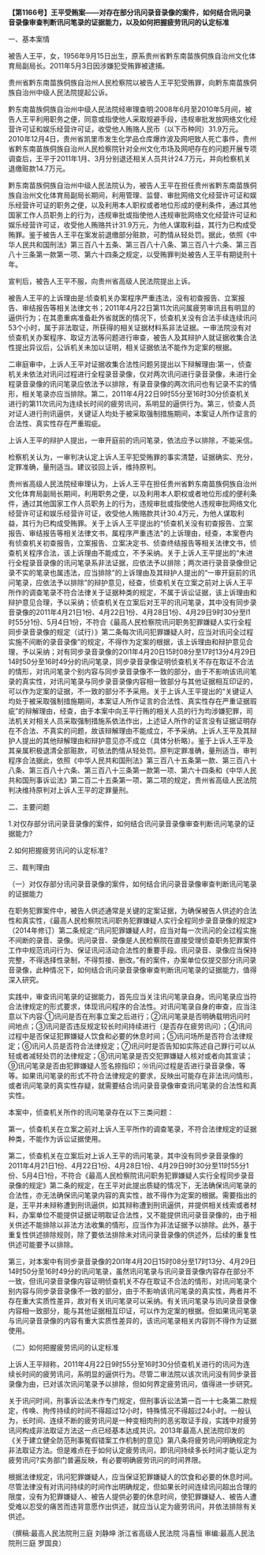 **【第1166号】王平受贿案——对存在部分讯问录音录像的案件，如何结合讯问录音录像审查判断讯问笔录的证据能力，以及如何把握疲劳讯问的认定标准**

一、基本案情

被告人王平，女，1956年9月15日出生，原系贵州省黔东南苗族侗族自治州文化体育局副局长。2011年5月3日因涉嫌犯受贿罪被逮捕。

贵州省黔东南苗族侗族自治州人民检察院以被告人王平犯受贿罪，向黔东南苗族侗族自治州中级人民法院提起公诉。

黔东南苗族侗族自治州中级人民法院经审理查明:2008年6月至2010年5月间，被告人王平利用职务之便，同意或指使他人采取规避手段，违规审批发放网络文化经营许可证和娱乐经营许可证，收受他人贿赂人民币（以下币种同）31.9万元。2010年12月4日，贵州省凯里市发生化学品仓库爆炸波及网吧致人死亡事件，贵州省黔东南苗族侗族自治州人民检察院针对全州文化市场及网吧存在的问题开展专项调查后，王平于2011年1月、3月分别退还相关人员共计24.7万元，并向检察机关退缴赃款14.7万元。

黔东南苗族侗族自治州中级人民法院认为，被告人王平在担任贵州省黔东南苗族侗族自治州文化体育局副局长期间，利用管理、监督、审批网络文化经营许可证和娱乐经营许可证的职务之便，以及利用本人职权或者地位形成的便利条件，通过其他国家工作人员职务上的行为，违规审批或指使他人违规审批网络文化经营许可证和娱乐经营许可证，收受他人贿赂共计31.9万元，为他人谋取利益，其行为已构成受贿罪。鉴于被告人王平在案发前退缴部分赃款，可酌情从轻处罚。据此，依照《中华人民共和国刑法》第三百八十五条、第三百八十八条、第三百八十六条、第三百八十三条第一款第一项、第六十四条之规定，以受贿罪判处被告人王平有期徒刑十年。

宣判后，被告人王平不服，向贵州省高级人民法院提出上诉。

被告人王平的上诉理由是:侦查机关办案程序严重违法，没有初查报告、立案报告、审结报告等相关法律文书；2011年4月22日第11次讯问属疲劳审讯且有明显的逼供行为；在其患重病准备赴外省就医的情况下，侦查机关没有合法手续连续讯问53个小时，属于非法取证，所获得的相关证据材料系非法证据。一审法院没有对侦查机关办案程序、取证方法等问题进行审查，被告人及其辩护人就证据收集合法性提出异议后，公诉机关未加以证明，相关证据依法不能作为定案的根据。

二审庭审中，上诉人王平对证据收集合法性问题另提出以下辩解理由:第一，侦查机关未依法对讯问过程进行全程录音录像，仅对两次讯问进行录音录像，未进行全程录音录像的讯问笔录应依法予以排除，有录音录像的两次讯问也有记录不实的情形，相关笔录亦应当排除。第二，2011年4月22日9时55分至16时30分侦查机关进行的第11次讯问为连续长时间的疲劳讯问，系明显的逼供行为。第三，侦查人员对证人进行刑讯逼供，关键证人均处于被采取强制措施期间，本案证人所作证言的合法性、真实性存在严重瑕疵。

上诉人王平的辩护人提出，一审开庭前的讯问笔录，依法应予以排除，不能采信。

检察机关认为，一审判决认定上诉人王平犯受贿罪的事实清楚，证据确实、充分，定罪准确，量刑适当。建议驳回上诉，维持原判。

贵州省高级人民法院经审理认为，上诉人王平在担任贵州省黔东南苗族侗族自治州文化体育局副局长期间，利用职务之便，以及利用本人职权或者地位形成的便利条件，通过其他国家工作人员职务上的行为，违规审批或指使他人违规审批网络文化经营许可证和娱乐经营许可证，收受他人贿赂款共计30.4万元，为他人谋取利益，其行为已构成受贿罪。关于上诉人王平提出的“侦查机关没有初查报告、立案报告、审结报告等相关法律文书，属程序严重违法"的上诉理由，经查，本案卷内有侦查机关初查报告，立案报告、立案决定书、侦查终结报告等相关法律文书，侦查机关程序合法，该上诉理由不能成立，不予采纳。关于上诉人王平提出的“未进行全程录音录像的讯问笔录系非法证据，应依法予以排除；两次进行录音录像但记录不实的笔录也属违法，应当排除”的上诉理由及其辩护人提出的“一审开庭前的讯问笔录，应依法予以排除”的辩护意见，经查，侦查机关在立案之前对上诉人王平所作的调查笔录不符合法律关于证据种类的规定，不属于诉讼证据，该上诉理由和辩护意见合理，予以采纳；侦查机关在立案后对王平的讯问笔录，其中没有同步录音录像的2011年4月21日1份、4月22日1份、4月28日1份、4月29日9时30分至l1时55分1份、5月4日1份，不符合《最高人民检察院讯问职务犯罪嫌疑人实行全程同步录音录像的规定（试行）》第二条每次讯问犯罪嫌疑人时，应当对讯问全过程实施不间断的录音录像”的规定，不得作为定案的根据，该上诉理由和辩护意见合理，予以采纳；对有同步录音录像的20l1年4月20日15时08分至17时13分4月29日14时50分至16时49分的讯问笔录，同步录音录像证明侦查机关不存在取证不合法的情形，对讯问笔录个别内容与同步录音录像不一致的部分，由于不影响该讯问笔录的真实性，对讯问笔录与同步录音录像内容相一致部分与其他证据相互印证的，可以作为定案的证据，不一致的部分不予采用。关于上诉人王平提出的“关键证人均处于被采取强制措施期间，本案证人所作证言的合法性、真实性存在严重证据瑕疵”的辩解理由，经查，由于本案中向王平行贿的相关人员的行为均涉嫌犯罪，司法机关对相关人员采取强制措施系依法作出，上述证人所作的证言没有证据证明存在不合法、不真实的问题，故该辩解理由不能成立，不予采纳。上诉人王平及其辩护人提出的其他辩解理由和辩护意见亦不成立（具体分析略）。鉴于上诉人王平及其亲属积极退清全部赃款，可依法酌情从轻处罚。原判定罪准确，量刑适当，审判程序合法据此，依照《中华人民共和国刑法》第三百八十五条第一款、第三百八十八条、第三百八十六条、第三百八十三条第一款第一项、第六十四条和《中华人民共和国刑事诉讼法》第二百二十五条第一项、第二项的规定，贵州省高级人民法院判决维持原判对上诉人王平的定罪量刑。

二、主要问题

1.对仅存部分讯问录音录像的案件，如何结合讯问录音录像审查判断讯问笔录的证据能力?

2.如何把握疲劳讯问的认定标准?

三、裁判理由

（一）对仅存部分讯问录音录像的案件，如何结合讯问录音录像审查判断讯问笔录的证据能力

在职务犯罪案件中，被告人供述通常是关键的定案证据，为确保被告人供述的合法性和真实性，《最高人民检察院讯问职务犯罪嫌疑人实行全程同步录音录像的规定》（2014年修订）第二条规定:“讯问犯罪嫌疑人时，应当对每一次讯问的全过程实施不间断的录音、录像。讯问录音、录像是人民检察院在直接受理侦查职务犯罪案件工作中规范讯问行为、保证讯问活动合法性的重要手段。讯问录音、录像应当保持完整，不得选择性录制，不得剪接、删改。”有的案件，办案单位仅提交部分讯问录音录像，此种情况下，如何结合讯问录音录像审查判断讯问笔录的证据能力，值得深入研究。

实践中，审查讯问笔录的证据能力，首先应当关注讯问笔录自身。讯问笔录应当符合法律规定的形式要求，体现讯问程序的合法性。对讯问笔录自身的审查，应当注意以下内容:①讯问是否在刑事立案之后进行；②讯问笔录是否明确载明讯问时间地点；③讯问是否违反规定较长时间持续进行（是否存在疲劳讯问）；④讯问过程中是否保证犯罪嫌疑人饮食和必要的休息时间；⑤讯问场所是否符合法律规定；⑥讯问人员是否符合法律规定；⑦讯问时是否告知如实陈述自己罪行可以从轻或者减轻处罚的法律规定；⑧讯问笔录是否交犯罪嫌疑人核对或者向其宣读；⑨讯问笔录是否由犯罪嫌疑人签名捺指印；⑩讯问过程是否进行录音录像，等等。如果讯问笔录的形式不符合法律规定的要求，反映出可能存在非法讯问情形，或者讯问笔录的真实性存疑，就需要结合讯问录音录像审查讯问笔录的合法性和真实性。

本案中，侦查机关所作的讯问笔录存在以下三类问题：

第一，侦查机关在立案之前对上诉人王平所作的调查笔录，不符合法律规定的证据种类，不能作为诉讼证据使用。

第二，侦查机关在立案后对上诉人王平的讯问笔录，其中没有同步录音录像的2011年4月21日1份、4月22日1份、4月28日1份、4月29日9时30分至11时55分1份、5月4日1份，不符合《最高人民检察院讯问职务犯罪嫌疑人实行全程同步录音录像的规定》第二条的规定，在王平对此提出质疑的情况下，无法确保讯问笔录的合法性，亦无法确保讯问笔录内容的真实性，故不得作为定案的根据。需要指出的是，王平并未辩称遭到刑讯逼供，如其辩称遭到刑讯逼供，并提供相关线索或者材料，办案单位不能提供证据证明取证合法性，又不能提供讯问录音录像的，由于相关供述不能排除以非法方法收集的情形，应当作为非法证据予以排除。此外，基于重复性供述排除规则，除了要依法排除未对讯问录音录像的供述外，后续的重复性供述可能要予以排除。

第三，对本案中有同步录音录像的20l1年4月20日15时08分至17时13分、4月29日14时50分至16时49分的讯问笔录，虽然讯问笔录与讯问录音录像内容存在部分不一致，但讯问录音录像内容证明侦查机关不存在取证不合法的情形，对讯问笔录个别内容与同步录音录像不一致的部分，由于不影响该讯问笔录的真实性，两者并不存在重大实质性差异，故对有关讯问笔录可以采纳。有关讯问笔录与讯问录音录像内容相一致部分，能与其他证据相互印证，可以作为定案的根据。但如果讯问笔录与讯问录音录像的内容有重大实质性差异的，该讯问笔录相关内容则不得作为证据使用。

（二）如何把握疲劳讯问的认定标准

上诉人王平辩称，2011年4月22日9时55分至16时30分侦查机关进行的讯问为连续长时间的疲劳讯问，系明显的逼供行为。尽管二审法院以该次讯问没有同步录音录像为由，已对该次讯问笔录予以排除，但如何界定疲劳讯问，值得进一步研究。

关于讯问时间，刑事诉讼法未作专门规定，但刑事诉讼法第一百一十七条第二款规定，传唤、拘传持续的时间不得超过12小时，特殊情况不得超过24小时。一般认为，长时间、连续不断的疲劳讯问是一种变相肉刑的恶劣取证手段，实践中对疲劳讯问构成非法取证方法这一点已经基本达成共识。2013年最高人民法院印发的《关于建立健全防范刑事冤假错案工作机制的意见》第八条将疲劳讯问明确规定为非法取证方法。但是难点在于如何认定疲劳讯问，即讯问持续多长时间才能认定为疲劳讯问?实务部门普遍反映，有必要明确疲劳讯问的时间界限。

根据法律规定，讯问犯罪嫌疑人，应当保证犯罪嫌疑人的饮食和必要的休息时间。尽管法律没有对讯问持续的时间作出明确规定，但如果长时间连续讯问超出合理的限度，没有为犯罪嫌疑人、被告人提供必要的休息时间，使犯罪嫌疑人、被告人遭受难以忍受的痛苦而违背意愿作出供述，就应当认定为疲劳讯问，并依法排除有关供述。

（撰稿:最高人民法院刑三庭 刘静坤 浙江省高级人民法院 冯喜恒 审编:最高人民法院刑三庭 罗国良）